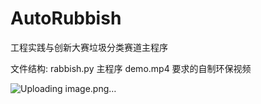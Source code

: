 # AutoRubbish
工程实践与创新大赛垃圾分类赛道主程序

文件结构:
rabbish.py 主程序
demo.mp4   要求的自制环保视频

![Uploading image.png…]()
